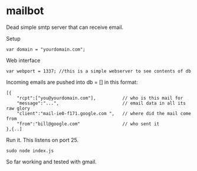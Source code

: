 mailbot
=======

Dead simple smtp server that can receive email.

Setup
```
var domain = "yourdomain.com";
```

Web interface
```
var webport = 1337; //this is a simple webserver to see contents of db
```

Incoming emails are pushed into db = [] in this format:

```
[{	
	"rcpt":["you@yourdomain.com"],			// who is this mail for
	"message":"...",						// email data in all its raw glory
	"client":"mail-ie0-f171.google.com ", 	// where did the mail come from
	"from":"bill@google.com" 				// who sent it
},{..]
```

Run it. This listens on port 25.

```
sudo node index.js
```

So far working and tested with gmail.